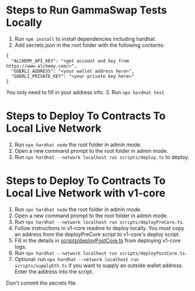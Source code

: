 # Steps to Run GammaSwap Tests Locally

1. Run ```npm install``` to install dependencies including hardhat.
2. Add secrets.json in the root folder with the following contents:
```
{
  "ALCHEMY_API_KEY": "<get account and key from https://www.alchemy.com/>",
  "GOERLI_ADDRESS": "<your wallet address here>",
  "GOERLI_PRIVATE_KEY": "<your private key here>"
}
```
You only need to fill in your address info.
3. Run ```npx hardhat test```

# Steps to Deploy To Contracts To Local Live Network

1. Run ```npx hardhat node``` the root folder in admin mode.
2. Open a new command prompt to the root folder in admin mode.
3. Run ```npx hardhat --network localhost run scripts/deploy.ts``` to deploy.

# Steps to Deploy To Contracts To Local Live Network with v1-core

1. Run ```npx hardhat node``` the root folder in admin mode.
2. Open a new command prompt to the root folder in admin mode.
3. Run ```npx hardhat --network localhost run scripts/deployPreCore.ts```.
4. Follow instructions in v1-core readme to deploy locally. You must copy an
address from the deployPreCore script to v1-core's deploy script.
5. Fill in the details in [scripts/deployPostCore.ts](scripts/deployPostCore.ts) 
from deploying v1-core logs.
6. Run ```npx hardhat --network localhost run scripts/deployPostCore.ts```.
7. Optional: run ```npx hardhat --network localhost run scripts/supplyEth.ts```
if you want to supply an outside wallet address. Enter the address into the
script.

Don't commit the secrets file.